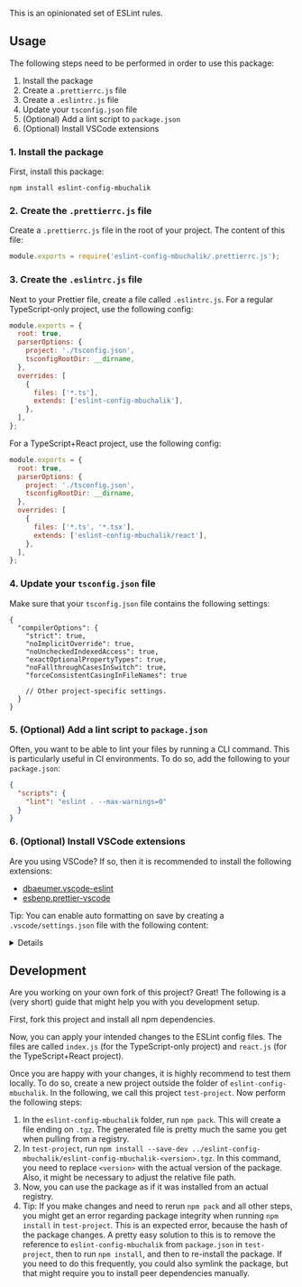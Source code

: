 This is an opinionated set of ESLint rules.

## Usage

The following steps need to be performed in order to use this package:

1. Install the package
2. Create a `.prettierrc.js` file
3. Create a `.eslintrc.js` file
4. Update your `tsconfig.json` file
5. (Optional) Add a lint script to `package.json`
6. (Optional) Install VSCode extensions

### 1. Install the package

First, install this package:

```
npm install eslint-config-mbuchalik
```

### 2. Create the `.prettierrc.js` file

Create a `.prettierrc.js` file in the root of your project. The content of this file:

```js
module.exports = require('eslint-config-mbuchalik/.prettierrc.js');
```

### 3. Create the `.eslintrc.js` file

Next to your Prettier file, create a file called `.eslintrc.js`. For a regular TypeScript-only project, use the following config:

```js
module.exports = {
  root: true,
  parserOptions: {
    project: './tsconfig.json',
    tsconfigRootDir: __dirname,
  },
  overrides: [
    {
      files: ['*.ts'],
      extends: ['eslint-config-mbuchalik'],
    },
  ],
};
```

For a TypeScript+React project, use the following config:

```js
module.exports = {
  root: true,
  parserOptions: {
    project: './tsconfig.json',
    tsconfigRootDir: __dirname,
  },
  overrides: [
    {
      files: ['*.ts', '*.tsx'],
      extends: ['eslint-config-mbuchalik/react'],
    },
  ],
};
```

### 4. Update your `tsconfig.json` file

Make sure that your `tsconfig.json` file contains the following settings:

```jsonc
{
  "compilerOptions": {
    "strict": true,
    "noImplicitOverride": true,
    "noUncheckedIndexedAccess": true,
    "exactOptionalPropertyTypes": true,
    "noFallthroughCasesInSwitch": true,
    "forceConsistentCasingInFileNames": true

    // Other project-specific settings.
  }
}
```

### 5. (Optional) Add a lint script to `package.json`

Often, you want to be able to lint your files by running a CLI command. This is particularly useful in CI environments. To do so, add the following to your `package.json`:

```json
{
  "scripts": {
    "lint": "eslint . --max-warnings=0"
  }
}
```

### 6. (Optional) Install VSCode extensions

Are you using VSCode? If so, then it is recommended to install the following extensions:

- [dbaeumer.vscode-eslint](https://marketplace.visualstudio.com/items?itemName=dbaeumer.vscode-eslint)
- [esbenp.prettier-vscode](https://marketplace.visualstudio.com/items?itemName=esbenp.prettier-vscode)

Tip: You can enable auto formatting on save by creating a `.vscode/settings.json` file with the following content:

<details>

```jsonc
{
  "eslint.validate": ["typescript"],
  "typescript.preferences.importModuleSpecifier": "relative",
  "[css]": {
    "editor.formatOnSave": true,
    "editor.defaultFormatter": "esbenp.prettier-vscode"
  },
  "[dockercompose]": {
    "editor.formatOnSave": true,
    "editor.defaultFormatter": "esbenp.prettier-vscode"
  },
  "[javascript]": {
    "editor.formatOnSave": true,
    "editor.defaultFormatter": "esbenp.prettier-vscode"
  },
  "[json]": {
    "editor.formatOnSave": true,
    "editor.defaultFormatter": "esbenp.prettier-vscode"
  },
  "[jsonc]": {
    "editor.formatOnSave": true,
    "editor.defaultFormatter": "esbenp.prettier-vscode"
  },
  "[markdown]": {
    "editor.formatOnSave": true,
    "editor.defaultFormatter": "esbenp.prettier-vscode"
  },
  "[scss]": {
    "editor.formatOnSave": true,
    "editor.defaultFormatter": "esbenp.prettier-vscode"
  },
  "[typescript]": {
    "editor.formatOnSave": false,
    "editor.defaultFormatter": "esbenp.prettier-vscode",
    "editor.codeActionsOnSave": ["source.fixAll.format", "source.fixAll.eslint"]
  },
  "[typescriptreact]": {
    "editor.formatOnSave": false,
    "editor.defaultFormatter": "esbenp.prettier-vscode",
    "editor.codeActionsOnSave": ["source.fixAll.format", "source.fixAll.eslint"]
  },
  "[yaml]": {
    "editor.formatOnSave": true,
    "editor.defaultFormatter": "esbenp.prettier-vscode"
  }
}
```

</details>

## Development

Are you working on your own fork of this project? Great! The following is a (very short) guide that might help you with you development setup.

First, fork this project and install all npm dependencies.

Now, you can apply your intended changes to the ESLint config files. The files are called `index.js` (for the TypeScript-only project) and `react.js` (for the TypeScript+React project).

Once you are happy with your changes, it is highly recommend to test them locally. To do so, create a new project outside the folder of `eslint-config-mbuchalik`. In the following, we call this project `test-project`. Now perform the following steps:

1. In the `eslint-config-mbuchalik` folder, run `npm pack`. This will create a file ending on `.tgz`. The generated file is pretty much the same you get when pulling from a registry.
2. In `test-project`, run `npm install --save-dev ../eslint-config-mbuchalik/eslint-config-mbuchalik-<version>.tgz`. In this command, you need to replace `<version>` with the actual version of the package. Also, it might be necessary to adjust the relative file path.
3. Now, you can use the package as if it was installed from an actual registry.
4. Tip: If you make changes and need to rerun `npm pack` and all other steps, you might get an error regarding package integrity when running `npm install` in `test-project`. This is an expected error, because the hash of the package changes. A pretty easy solution to this is to remove the reference to `eslint-config-mbuchalik` from `package.json` in `test-project`, then to run `npm install`, and then to re-install the package. If you need to do this frequently, you could also symlink the package, but that might require you to install peer dependencies manually.
